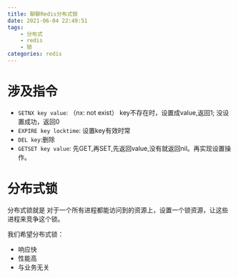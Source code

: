 ```yaml
---
title: 聊聊Redis分布式锁
date: 2021-06-04 22:49:51
tags:
    - 分布式
    - redis
    - 锁
categories: redis
---
```


# 涉及指令

- `SETNX key value`: （nx: not exist） key不存在时，设置成value,返回1; 没设置成功，返回0
- `EXPIRE key locktime`: 设置key有效时常
- `DEL key`:删除
- `GETSET key value`: 先GET,再SET,先返回value,没有就返回nil。再实现设置操作。

# 分布式锁
分布式锁就是 对于一个所有进程都能访问到的资源上，设置一个锁资源，让这些进程来竞争这个锁。

我们希望分布式锁：
- 响应快
- 性能高
- 与业务无关

